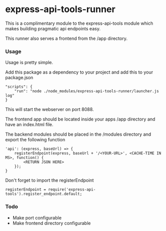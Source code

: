 express-api-tools-runner
========================

This is a complimentary module to the express-api-tools module which makes building
pragmatic api endpoints easy.

This runner also serves a frontend from the /app directory.

### Usage
Usage is pretty simple.

Add this package as a dependency to your project and add this to your package.json
```
"scripts": {
    "run": "node ./node_modules/express-api-tools-runner/launcher.js log"
}
```

This will start the webserver on port 8088.

The frontend app should be located inside your apps /app directory and have an index.html file.

The backend modules should be placed in the /modules directory and export the following function
```
'api': (express, baseUrl) => {
    registerEndpoint(express, baseUrl + '/<YOUR-URL>', <CACHE-TIME IN MS>, function() {
        <RETURN JSON HERE>
    });
}
```

Don't forget to import the registerEndpoint
```
registerEndpoint = require('express-api-tools').register_endpoint.default;
```

### Todo
- Make port configurable
- Make frontend directory configurable
